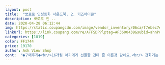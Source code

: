 ```yaml
---
layout: post 
title:  "뽀로로 인성동화 사운드북. 2, 키즈아이콘" 
description: 뽀로로 인 ..
date: 2020-04-28 06:12:44 
img: https://static.coupangcdn.com/image/vendor_inventory/06ca/f7ebec7e95773dc4efffc2fa95e188d2d41ecbc231e4b2e5f518f56fe273.jpg 
linkUrl: https://link.coupang.com/re/AFFSDP?lptag=AF3600438&subid=ahnPublicAsk&pageKey=18392774&itemId=73960989&vendorItemId=3122176327&traceid=V0-113-7c532495fcd1a6e6 
categories: [1019] 
color: FF1744 
price: 19170 
author: Ask View Shop 
cont:  "●구매후기●<br/>16개월 아기에게 선물한 건데 좀 이른것 같네요.<br/> 전화기는 아기가 전화받는 흉내를 내며 귀에 대고 소리를 듣는데 볼륨조절이 없어 청각에 무리가 갈까 걱정이 됩니다.<br/>아기가 뽀로로를 너무 좋아해서 영상보는것 대신하려고 샀는데 보호자가 같이 놀아주면 정말 좋아합니다.<br/><br/>ㅡ ㅡ ㅡ ㅡ ㅡ ㅡ ㅡ<br/>그래서 자꾸 책 읽어달라고 해서 좀 쉬고싶어서 소리나는 이아기책을 찾다가 요고를봤는대 실망했어요.<br/><br/>내용은 3~5살까지 보는 수준? 하지만 버튼누르기가 6실7살아이 수준<br/>매일 들고다니면서 열심히 듣고있어요 ㅋㅋ 아직 22개월이라 책보단 소리나는게 더 잼있나봐요 저도 덩달아 열심히 듣고있어요<br/>뽀로로 사운드??폰??여트하루종일 들고다니며 누르고 듣고 있어요 아기가 책도 익숙해지면 좋아할거같아요<br/>시리즈로 계속 나왔으면 좋겠어요 3탄 4탄 5탄도 만들어주세요 ㅎㅎ<br/>아기가 원래 책좋아하는데 뽀로로책은 아직 생소한지 좀 ㅋㅋ거리를 둬요 ㅋㅋ<br/>여튼 그래도 만족합니다<br/>이게 버튼이 아래거 누르고 위거를 123456789로 순서대로 눌러 줘야해서 5살아이게도 어렵다는겁니다.<br/>배워줘도 모르고 자꾸 아무거나 눌러요.<br/>어른들이 쉬우려고 산게 더 힘들어 졌어요.<br/>아이가 못 누르니깐 엄마 이거 눌러줘 하면서 더 귀찮아졌어요.<br/>ㅠㅠ 울고싶음.<br/>.<br/>ㅎㅎ 엄마들 동감이시죠?<br/>자꾸 뭐뭐 했고 했고 했고 했어요 이런식이에요 ㅎㅎ<br/>저의 아이는 5살 책을 무척 좋아합니다.<br/><br/>조금 아쉬운건 한문장이 너무 길어요 ㅋㅋ 아기입장에선 좀 여러문장으로 나눠 적는게 좋을듯?<br/>하드북이면 좀더 좋았겠지만<br/>" 
---
```

